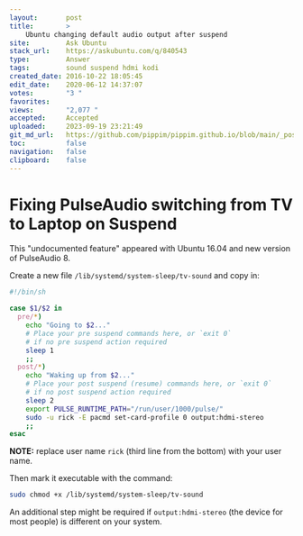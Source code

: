 ```yaml
---
layout:       post
title:        >
    Ubuntu changing default audio output after suspend
site:         Ask Ubuntu
stack_url:    https://askubuntu.com/q/840543
type:         Answer
tags:         sound suspend hdmi kodi
created_date: 2016-10-22 18:05:45
edit_date:    2020-06-12 14:37:07
votes:        "3 "
favorites:    
views:        "2,077 "
accepted:     Accepted
uploaded:     2023-09-19 23:21:49
git_md_url:   https://github.com/pippim/pippim.github.io/blob/main/_posts/2016/2016-10-22-Ubuntu-changing-default-audio-output-after-suspend.md
toc:          false
navigation:   false
clipboard:    false
---
```


# Fixing PulseAudio switching from TV to Laptop on Suspend

This "undocumented feature" appeared with Ubuntu 16.04 and new version of PulseAudio 8. 

Create a new file `/lib/systemd/system-sleep/tv-sound` and copy in:



``` sh
#!/bin/sh

case $1/$2 in
  pre/*)
    echo "Going to $2..."
    # Place your pre suspend commands here, or `exit 0`
    # if no pre suspend action required
    sleep 1
    ;;
  post/*)
    echo "Waking up from $2..."
    # Place your post suspend (resume) commands here, or `exit 0` 
    # if no post suspend action required
    sleep 2
    export PULSE_RUNTIME_PATH="/run/user/1000/pulse/"
    sudo -u rick -E pacmd set-card-profile 0 output:hdmi-stereo
    ;;
esac
```


**NOTE:** replace user name `rick` (third line from the bottom) with your user name.

Then mark it executable with the command:

``` sh
sudo chmod +x /lib/systemd/system-sleep/tv-sound
```

An additional step might be required if `output:hdmi-stereo` (the device for most people) is different on your system.
